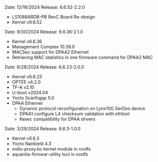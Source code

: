Date: 12/16/2024
Release: 6.6.52-2.2.0
- LS1088ARDB-PB RevC Board Re-design
- Kernel v6.6.52

Date: 9/30/2024
Release: 6.6.36-2.1.0
- Kernel v6.6.36
- Management Complex 10.39.0
- MACSec support for DPAA2 Ethernet
- Retrieving MAC statistics in one firmware command for DPAA2 MAC

Date: 6/28/2024
Release: 6.6.23-2.0.0
- Kernel v6.6.23
- OPTEE v4.2.0
- TF-A v2.10
- U-boot v2024.04
- Yocto Scarthgap 5.0
- DPAA Ethernet
  - Dynamic protocol reconfiguration on Lynx10G SerDes device
  - DPAA1 configure L4 checksum validation with ethtool
  - Kexec compatibility for DPAA drivers

Date: 3/29/2024
Release: 6.6.3-1.0.0
- Kernel v6.6.3
- Yocto Nanbield 4.3
- mdio-proxy.ko kernel module in rootfs
- aquantia-firmwar-utility tool in rootfs



